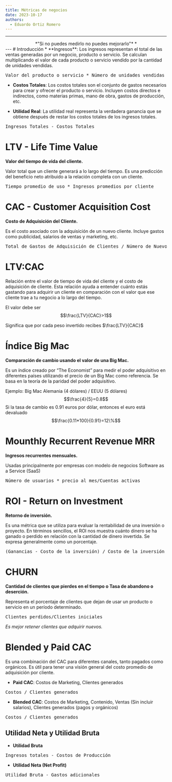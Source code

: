 ```yaml
---
title: Métricas de negocios
date: 2023-10-17
authors:
  - Eduardo Ortiz Romero
---
```

---
<center>
*"Si no puedes medirlo no puedes mejorarlo"* *
</center>
---
# Introducción
* **Ingresos**: Los ingresos representan el total de las ventas generadas por un negocio, producto o servicio. Se calculan multiplicando el valor de cada producto o servicio vendido por la cantidad de unidades vendidas.

<pre>
Valor del producto o servicio * Número de unidades vendidas
</pre>

* **Costos Totales**: Los costos totales son el conjunto de gastos necesarios para crear y ofrecer el producto o servicio. Incluyen costos directos e indirectos, como materias primas, mano de obra, gastos de producción, etc.

* **Utilidad Real**: La utilidad real representa la verdadera ganancia que se obtiene después de restar los costos totales de los ingresos totales.

<pre>
Ingresos Totales - Costos Totales
</pre>

# LTV - Life Time Value 

**Valor del tiempo de vida del cliente.**

Valor total que un cliente generará a lo largo del tiempo. Es una predicción del beneficio neto atribuido a la relación completa con un cliente.

<pre>
Tiempo promedio de uso * Ingresos promedios por cliente
</pre>
# CAC -  Customer Acquisition Cost

**Costo de Adquisición del Cliente.**

Es el costo asociado con la adquisición de un nuevo cliente. Incluye gastos como publicidad, salarios de ventas y marketing, etc.

<pre>
Total de Gastos de Adquisición de Clientes / Número de Nuevos Clientes Adquiridos
</pre>

# LTV:CAC

Relación entre el valor de tiempo de vida del cliente y el costo de adquisición de cliente. Esta relación ayuda a entender cuánto estás gastando para adquirir un cliente en comparación con el valor que ese cliente trae a tu negocio a lo largo del tiempo.

El valor debe ser
$$\frac{LTV}{CAC}>1$$

Significa que por cada peso invertido recibes  $\frac{LTV}{CAC}$ 

# Índice Big Mac 

**Comparación de cambio usando el valor de una Big Mac.**

Es un índice creado por “The Economist” para medir el poder adquisitivo en diferentes países utilizando el precio de un Big Mac como referencia. Se basa en la teoría de la paridad del poder adquisitivo.

Ejemplo:
Big Mac Alemania (4 dólares) / EEUU (5 dólares)
$$\frac{4}{5}=0.8$$
Si la tasa de cambio es $0.91$ euros por dólar, entonces el euro está devaluado
$$\frac{0.11*100}{0.91}=12\%$$
# Mounthly Recurrent Revenue MRR

**Ingresos recurrentes mensuales.**

Usadas principalmente por empresas con modelo de negocios Software as a Service (SaaS)

<pre>
Número de usuarios * precio al mes/Cuentas activas
</pre>
# ROI - Return on Investment

**Retorno de inversión.**

Es una métrica que se utiliza para evaluar la rentabilidad de una inversión o proyecto. En términos sencillos, el ROI nos muestra cuánto dinero se ha ganado o perdido en relación con la cantidad de dinero invertida. Se expresa generalmente como un porcentaje.

<pre>
(Ganancias - Costo de la inversión) / Costo de la inversión *100
</pre>
# CHURN

**Cantidad de clientes que pierdes en el tiempo o Tasa de abandono o deserción.**

Representa el porcentaje de clientes que dejan de usar un producto o servicio en un período determinado.

<pre>
Clientes perdidos/Clientes iniciales
</pre>

*Es mejor retener clientes que adquirir nuevos.*

# Blended y Paid CAC

Es una combinación del CAC para diferentes canales, tanto pagados como orgánicos. Es útil para tener una visión general del costo promedio de adquisición por cliente.

* **Paid CAC**: Costos de Marketing, Clientes generados

<pre>
Costos / Clientes generados
</pre>

* **Blended CAC**:  Costos de Marketing, Contenido, Ventas (Sin incluir salarios), Clientes generados (pagos y orgánicos)

<pre>
Costos / Clientes generados
</pre>
## Utilidad Neta y Utilidad Bruta

* **Utilidad Bruta**

<pre>
Ingresos totales - Costos de Producción
</pre>

* **Utilidad Neta (Net Profit)**

<pre>
Utilidad Bruta - Gastos adicionales
</pre>